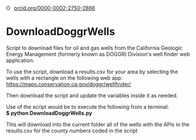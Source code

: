 <div itemscope itemtype="https://schema.org/Person"><a itemprop="sameAs" content="https://orcid.org/0000-0002-2750-2866" href="https://orcid.org/0000-0002-2750-2866" target="orcid.widget" rel="noopener noreferrer" style="vertical-align:top;"><img src="https://orcid.org/sites/default/files/images/orcid_16x16.png" style="width:1em;margin-right:.5em;" alt="ORCID iD icon">orcid.org/0000-0002-2750-2866</a></div>

# DownloadDoggrWells
Script to download files for oil and gas wells from the California Geologic Energy Management (formerly known as DOGGR)
Division's well finder web application.

To use the script, download a results.csv for your area by selecting the wells with a rectangle on the following web app:
https://maps.conservation.ca.gov/doggr/wellfinder/

Then download the script and update the variables inside it as needed.

Use of the script would be to execute the following from a terminal:<br/>
**$ python DownloadDoggrWells.py <br/>**

This will download into the current folder all of the wells with the APIs in the results.csv for the county numbers 
coded in the script
